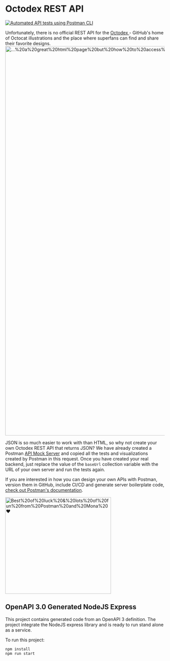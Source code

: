 # Octodex REST API

[![Automated API tests using Postman CLI](https://github.com/jonico/octodex-rest-api/actions/workflows/postman.yml/badge.svg)](https://github.com/jonico/octodex-rest-api/actions/workflows/postman.yml)

Unfortunately, there is no official REST API for the [Octodex ](https://octodex.github.com) \- GitHub's home of Octocat illustrations and the place where superfans can find and share their favorite designs.
<img src="https://content.pstmn.io/63ec8c3b-d13a-486a-9b6e-37ad7d0e0c0f/aW1hZ2UucG5n" alt="...%20a%20great%20html%20page%20but%20how%20to%20access%20the%20octocats%20programatically?" width="1067" height="1230">

JSON is so much easier to work with than HTML, so why not create your own Octodex REST API that returns JSON? We have already created a Postman [API Mock Server](https://learning.postman.com/docs/designing-and-developing-your-api/mocking-data/setting-up-mock/) and copied all the tests and visualizations created by Postman in this request. Once you have created your real backend, just replace the value of the `baseUrl` collection variable with the URL of your own server and run the tests again.

If you are interested in how you can design your own APIs with Postman, version them in GitHub, include CI/CD and generate server boilerplate code, [check out Postman's documentation](https://learning.postman.com/docs/designing-and-developing-your-api/the-api-workflow/).

<img
src="https://content.pstmn.io/d110b0d9-a6df-41e3-9e2e-8adea1bee91a/aW1hZ2UucG5n"
alt="Best%20of%20luck%20&amp;%20lots%20of%20fun%20from%20Postman%20and%20Mona%20❤️"
width="334" height="305">

## OpenAPI 3.0 Generated NodeJS Express

This project contains generated code from an OpenAPI 3 definition.
The project integrate the NodeJS express library and is ready to run stand alone as a service.

To run this project:
```
npm install
npm run start
```
